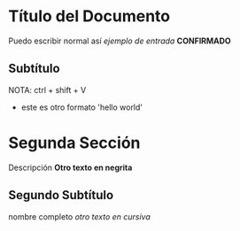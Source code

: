 # Título del Documento
Puedo escribir normal así
*ejemplo de entrada*
**CONFIRMADO**
## Subtítulo

NOTA: ctrl + shift + V
- este es otro formato 'hello world'

# Segunda Sección
Descripción
**Otro texto en negrita**
## Segundo Subtítulo

nombre completo
*otro texto en cursiva*
